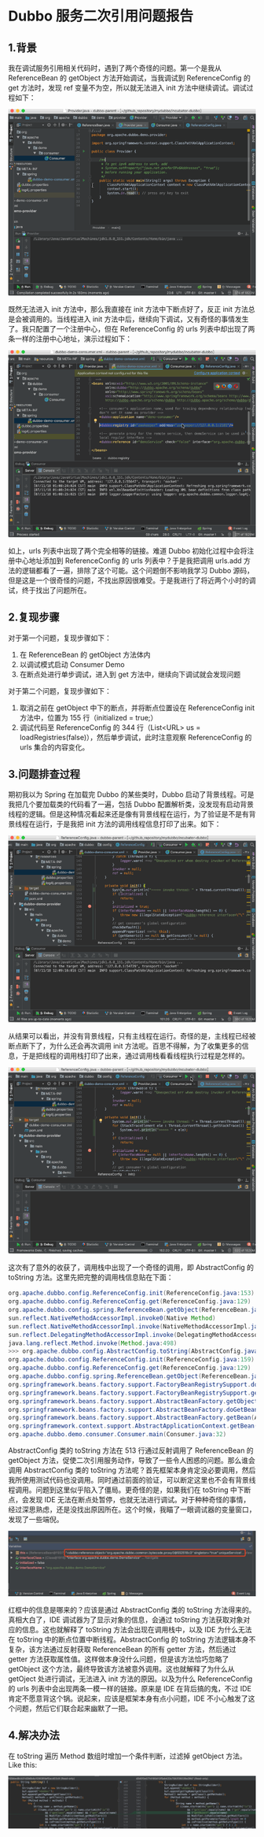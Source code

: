 # Dubbo 服务二次引用问题报告

## 1.背景

我在调试服务引用相关代码时，遇到了两个奇怪的问题。第一个是我从 ReferenceBean 的 getObject 方法开始调试，当我调试到 ReferenceConfig 的 get 方法时，发现 ref 变量不为空，所以就无法进入 init 方法中继续调试。调试过程如下：

![dubbo-ref](media/dubbo-ref.gif)

既然无法进入 init 方法中，那么我直接在 init 方法中下断点好了，反正 init 方法总是会被调用的。当线程进入 init 方法中后，继续向下调试，又有奇怪的事情发生了。我只配置了一个注册中心，但在 ReferenceConfig 的 urls 列表中却出现了两条一样的注册中心地址，演示过程如下：

![dubbo-double-registry](media/dubbo-double-registry.gif)

如上，urls 列表中出现了两个完全相等的链接。难道 Dubbo 初始化过程中会将注册中心地址添加到 ReferenceConfig 的 urls 列表中？于是我把调用 urls.add 方法的逻辑都看了一遍，排除了这个可能。这个问题倒不影响我学习 Dubbo 源码，但是这是一个很奇怪的问题，不找出原因很难受。于是我进行了将近两个小时的调试，终于找出了问题所在。

## 2.复现步骤

对于第一个问题，复现步骤如下：

1. 在 ReferenceBean 的 getObject 方法体内
2. 以调试模式启动 Consumer Demo
3. 在断点处进行单步调试，进入到 get 方法中，继续向下调试就会发现问题

对于第二个问题，复现步骤如下：

1. 取消之前在 getObject 中下的断点，并将断点位置设在 ReferenceConfig init 方法中，位置为 155 行（initialized = true;）
2. 调试代码至 ReferenceConfig 的 344 行（List\<URL\> us = loadRegistries(false)），然后单步调试，此时注意观察 ReferenceConfig 的 urls 集合的内容变化。

## 3.问题排查过程

期初我以为 Spring 在加载完 Dubbo 的某些类时，Dubbo 启动了背景线程。可是我把几个要加载类的代码看了一遍，包括 Dubbo 配置解析类，没发现有启动背景线程的逻辑。但是这种情况看起来还是像有背景线程在运行，为了验证是不是有背景线程在运行，于是我把 init 方法的调用线程信息打印了出来。如下：

![dubbo-print-thread](media/dubbo-print-thread.gif)

从结果可以看出，并没有背景线程，只有主线程在运行。奇怪的是，主线程已经被断点断下了，为什么还会再次调用 init 方法呢。百思不得解，为了收集更多的信息，于是把线程的调用栈打印了出来，通过调用栈看看线程执行过程是怎样的。

![dubbo-thread-stack](media/dubbo-thread-stack.gif)


这次有了意外的收获了，调用栈中出现了一个奇怪的调用，即 AbstractConfig 的 toString 方法。这里先把完整的调用栈信息贴在下面：

```java
org.apache.dubbo.config.ReferenceConfig.init(ReferenceConfig.java:153)
org.apache.dubbo.config.ReferenceConfig.get(ReferenceConfig.java:129)
org.apache.dubbo.config.spring.ReferenceBean.getObject(ReferenceBean.java:64)
sun.reflect.NativeMethodAccessorImpl.invoke0(Native Method)
sun.reflect.NativeMethodAccessorImpl.invoke(NativeMethodAccessorImpl.java:62)
sun.reflect.DelegatingMethodAccessorImpl.invoke(DelegatingMethodAccessorImpl.java:43)
java.lang.reflect.Method.invoke(Method.java:498)
>>> org.apache.dubbo.config.AbstractConfig.toString(AbstractConfig.java:513)
org.apache.dubbo.config.ReferenceConfig.init(ReferenceConfig.java:159)
org.apache.dubbo.config.ReferenceConfig.get(ReferenceConfig.java:129)
org.apache.dubbo.config.spring.ReferenceBean.getObject(ReferenceBean.java:64)
org.springframework.beans.factory.support.FactoryBeanRegistrySupport.doGetObjectFromFactoryBean(FactoryBeanRegistrySupport.java:170)
org.springframework.beans.factory.support.FactoryBeanRegistrySupport.getObjectFromFactoryBean(FactoryBeanRegistrySupport.java:103)
org.springframework.beans.factory.support.AbstractBeanFactory.getObjectForBeanInstance(AbstractBeanFactory.java:1640)
org.springframework.beans.factory.support.AbstractBeanFactory.doGetBean(AbstractBeanFactory.java:254)
org.springframework.beans.factory.support.AbstractBeanFactory.getBean(AbstractBeanFactory.java:197)
org.springframework.context.support.AbstractApplicationContext.getBean(AbstractApplicationContext.java:1080)
org.apache.dubbo.demo.consumer.Consumer.main(Consumer.java:32)
```

AbstractConfig 类的 toString 方法在 513 行通过反射调用了 ReferenceBean 的 getObject 方法，促使二次引用服务动作，导致了一些令人困惑的问题。那么谁会调用 AbstractConfig 类的 toString 方法呢？首先框架本身肯定没必要调用，然后我所使用测试代码也没调用。同时通过前面的验证，可以断定这里也不会有背景线程调用。问题到这里似乎陷入了僵局。更奇怪的是，如果我们在 toString 中下断点，会发现 IDE 无法在断点处暂停，也就无法进行调试。对于种种奇怪的事情，经过深思熟虑，还是没找出原因所在。这个时候，我瞄了一眼调试器的变量窗口，发现了一些端倪。

![](media/15415655245888.jpg)

红框中的信息是哪来的？应该是通过 AbstractConfig 类的 toString 方法得来的。真相大白了，IDE 调试器为了显示对象的信息，会通过 toString 方法获取对象对应的信息。这也就解释了 toString 方法会出现在调用栈中，以及 IDE 为什么无法在 toString 中的断点位置中断线程。AbstractConfig 的 toString 方法逻辑本身不复杂，该方法通过反射获取 ReferenceBean 的所有 getter 方法，然后通过 getter 方法获取属性值。这样做本身没什么问题，但是该方法恰巧忽略了 getObject 这个方法，最终导致该方法被意外调用。这也就解释了为什么从 getOject 处进行调试，无法进入 init 方法的原因。以及为什么 ReferenceConfig 的 urls 列表中会出现两条一模一样的链接。原来是 IDE 在背后搞的鬼，不过 IDE 肯定不愿意背这个锅。说起来，应该是框架本身有点小问题，IDE 不小心触发了这个问题，然后它们联合起来幽默了一把。

## 4.解决办法

在 toString 遍历 Method 数组时增加一个条件判断，过滤掉 getObject 方法。Like this:

![](media/15415695825076.jpg)

